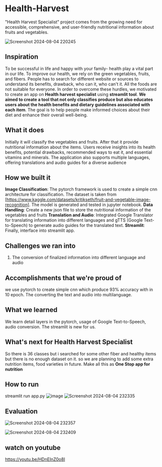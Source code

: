# Health-Harvest
"Health Harvest Specialist" project comes from the growing need for accessible, comprehensive, and user-friendly nutritional information about fruits and vegetables.

![Screenshot 2024-08-04 220245](https://github.com/user-attachments/assets/1770d5bc-0e65-4e36-ae00-6df2988f63b1)

## Inspiration
To be successful in life and happy with your family- health play a vital part in our life. To improve our health, we rely on the green vegetables, fruits, and fibers. People has to search for different website or sources to understand its benefits, drawback, who can it, who can't it. All the foods are not suitable for everyone. In order to overcome these hurdles, we motivated to create an app on **Health harvest specialist** using **streamlit tool**. **We aimed to create a tool that not only classifies produce but also educates users about the health benefits and dietary guidelines associated with each item**. The goal is to help people make informed choices about their diet and enhance their overall well-being.

## What it does
Initially it will classify the vegetables and fruits. After that it provide nutritional information about the items.  Users receive insights into its health benefits, potential drawbacks, recommended ways to eat it, and essential vitamins and minerals. The application also supports multiple languages, offering translations and audio guides for a diverse audience
## How we built it
**Image Classification**: The pytorch framework is used to create a simple cnn architecture for classification. The dataset is taken from [https://www.kaggle.com/datasets/kritikseth/fruit-and-vegetable-image-recognition]. The model is generated and tested in jupyter notebook. 
**Data Handling**: Create a new json file to store the nutritional information of the vegetables and fruits
**Translation and Audio**: Integrated Google Translator for translating information into different languages and gTTS (Google Text-to-Speech) to generate audio guides for the translated text.
**Streamlit**: Finally, interface into streamlit app.
## Challenges we ran into
1. The conversion of finalized information into different language and audio
## Accomplishments that we're proud of
we use pytorch to create simple cnn which produce 93% accuracy with in 10 epoch. The converting the text and audio into multilanguage.
## What we learned
We learn detail layers in the pytorch, usage of Google Text-to-Speech, audio conversion. The streamlit is new for us.
## What's next for Health Harvest Specialist
So there is 36 classes but i searched for some other fiber and healthy items but there is no enough dataset on it. so we are planning to add some extra nutrition items, food varieties in future.  Make all this as **One Stop app for nutrition**
## How to run
streamlit run app.py
![image](https://github.com/user-attachments/assets/a5d9db4e-5e2e-4cfb-a75e-e04c079aba99)
![Screenshot 2024-08-04 232335](https://github.com/user-attachments/assets/d6fa7722-44eb-4a8d-9ca0-6e3d7ba929ef)

## Evaluation

![Screenshot 2024-08-04 232357](https://github.com/user-attachments/assets/a7d96673-d77b-4220-88f6-d8cd0b784590)

![Screenshot 2024-08-04 232409](https://github.com/user-attachments/assets/add474b5-35c2-411a-b6d2-40d030b528a4)





## watch on youtube
https://youtu.be/HDnEInZ0o8I
